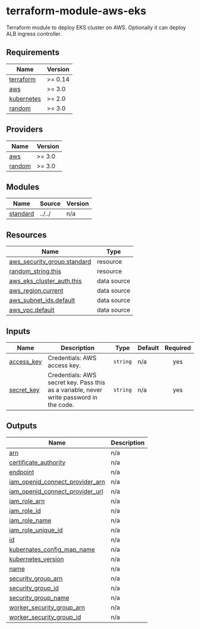 # terraform-module-aws-eks

Terraform module to deploy EKS cluster on AWS.
Optionally it can deploy ALB ingress controller.

<!-- BEGINNING OF PRE-COMMIT-TERRAFORM DOCS HOOK -->
## Requirements

| Name | Version |
|------|---------|
| <a name="requirement_terraform"></a> [terraform](#requirement\_terraform) | >= 0.14 |
| <a name="requirement_aws"></a> [aws](#requirement\_aws) | >= 3.0 |
| <a name="requirement_kubernetes"></a> [kubernetes](#requirement\_kubernetes) | >= 2.0 |
| <a name="requirement_random"></a> [random](#requirement\_random) | >= 3.0 |

## Providers

| Name | Version |
|------|---------|
| <a name="provider_aws"></a> [aws](#provider\_aws) | >= 3.0 |
| <a name="provider_random"></a> [random](#provider\_random) | >= 3.0 |

## Modules

| Name | Source | Version |
|------|--------|---------|
| <a name="module_standard"></a> [standard](#module\_standard) | ../../ | n/a |

## Resources

| Name | Type |
|------|------|
| [aws_security_group.standard](https://registry.terraform.io/providers/hashicorp/aws/latest/docs/resources/security_group) | resource |
| [random_string.this](https://registry.terraform.io/providers/hashicorp/random/latest/docs/resources/string) | resource |
| [aws_eks_cluster_auth.this](https://registry.terraform.io/providers/hashicorp/aws/latest/docs/data-sources/eks_cluster_auth) | data source |
| [aws_region.current](https://registry.terraform.io/providers/hashicorp/aws/latest/docs/data-sources/region) | data source |
| [aws_subnet_ids.default](https://registry.terraform.io/providers/hashicorp/aws/latest/docs/data-sources/subnet_ids) | data source |
| [aws_vpc.default](https://registry.terraform.io/providers/hashicorp/aws/latest/docs/data-sources/vpc) | data source |

## Inputs

| Name | Description | Type | Default | Required |
|------|-------------|------|---------|:--------:|
| <a name="input_access_key"></a> [access\_key](#input\_access\_key) | Credentials: AWS access key. | `string` | n/a | yes |
| <a name="input_secret_key"></a> [secret\_key](#input\_secret\_key) | Credentials: AWS secret key. Pass this as a variable, never write password in the code. | `string` | n/a | yes |

## Outputs

| Name | Description |
|------|-------------|
| <a name="output_arn"></a> [arn](#output\_arn) | n/a |
| <a name="output_certificate_authority"></a> [certificate\_authority](#output\_certificate\_authority) | n/a |
| <a name="output_endpoint"></a> [endpoint](#output\_endpoint) | n/a |
| <a name="output_iam_openid_connect_provider_arn"></a> [iam\_openid\_connect\_provider\_arn](#output\_iam\_openid\_connect\_provider\_arn) | n/a |
| <a name="output_iam_openid_connect_provider_url"></a> [iam\_openid\_connect\_provider\_url](#output\_iam\_openid\_connect\_provider\_url) | n/a |
| <a name="output_iam_role_arn"></a> [iam\_role\_arn](#output\_iam\_role\_arn) | n/a |
| <a name="output_iam_role_id"></a> [iam\_role\_id](#output\_iam\_role\_id) | n/a |
| <a name="output_iam_role_name"></a> [iam\_role\_name](#output\_iam\_role\_name) | n/a |
| <a name="output_iam_role_unique_id"></a> [iam\_role\_unique\_id](#output\_iam\_role\_unique\_id) | n/a |
| <a name="output_id"></a> [id](#output\_id) | n/a |
| <a name="output_kubernates_config_map_name"></a> [kubernates\_config\_map\_name](#output\_kubernates\_config\_map\_name) | n/a |
| <a name="output_kubernetes_version"></a> [kubernetes\_version](#output\_kubernetes\_version) | n/a |
| <a name="output_name"></a> [name](#output\_name) | n/a |
| <a name="output_security_group_arn"></a> [security\_group\_arn](#output\_security\_group\_arn) | n/a |
| <a name="output_security_group_id"></a> [security\_group\_id](#output\_security\_group\_id) | n/a |
| <a name="output_security_group_name"></a> [security\_group\_name](#output\_security\_group\_name) | n/a |
| <a name="output_worker_security_group_arn"></a> [worker\_security\_group\_arn](#output\_worker\_security\_group\_arn) | n/a |
| <a name="output_worker_security_group_id"></a> [worker\_security\_group\_id](#output\_worker\_security\_group\_id) | n/a |
<!-- END OF PRE-COMMIT-TERRAFORM DOCS HOOK -->
